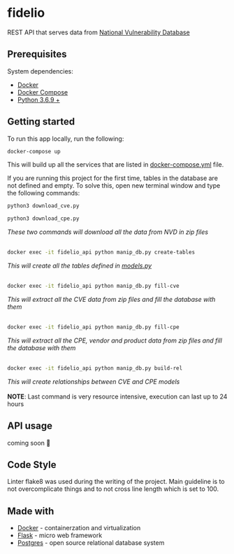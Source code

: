 # fidelio
REST API that serves data from [National Vulnerability Database](https://nvd.nist.gov/)

## Prerequisites
System dependencies:
- [Docker](https://docker.com)
- [Docker Compose](https://docs.docker.com/compose/)
- [Python 3.6.9 +](https://python.org)

## Getting started
To run this app locally, run the following:
```bash
docker-compose up
```
This will build up all the services that are listed in [docker-compose.yml](./docker-compose.yml) file.
<br>

If you are running this project for the first time, tables in the database are not defined and empty. To solve this, open new terminal window and type the following commands:
```bash
python3 download_cve.py
```
```bash
python3 download_cpe.py
```
*These two commands will download all the data from NVD in zip files*
<br>
<br>
```bash
docker exec -it fidelio_api python manip_db.py create-tables
```
*This will create all the tables defined in [models.py](./app/models.py)*
<br>
<br>
```bash
docker exec -it fidelio_api python manip_db.py fill-cve
```
*This will extract all the CVE data from zip files and fill the database with them*
<br>
<br>
```bash
docker exec -it fidelio_api python manip_db.py fill-cpe
```
*This will extract all the CPE, vendor and product data from zip files and fill the database with them*
<br>
<br>
```bash
docker exec -it fidelio_api python manip_db.py build-rel
```
*This will create relationships between CVE and CPE models*
<br>
<br>
**NOTE**: Last command is very resource intensive, execution can last up to 24 hours


## API usage
coming soon :construction:

## Code Style
Linter flake8 was used during the writing of the project. Main guideline is to not overcomplicate things and to not cross line length which is set to 100.

## Made with
- [Docker](https://docker.com/) - containerzation and virtualization
- [Flask](https://www.palletsprojects.com/p/flask/) - micro web framework 
- [Postgres](https://postgres.com/) - open source relational database system
